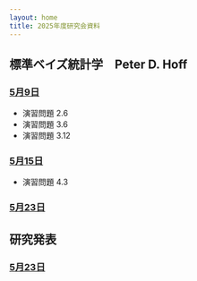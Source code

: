 ```yaml
---
layout: home
title: 2025年度研究会資料
---
```


## 標準ベイズ統計学　Peter D. Hoff
### [5月9日](0509.html)
- 演習問題 2.6
- 演習問題 3.6
- 演習問題 3.12

### [5月15日](0515.html)
- 演習問題 4.3

### [5月23日](0523a.html)

## 研究発表
### [5月23日](0523b.html)
